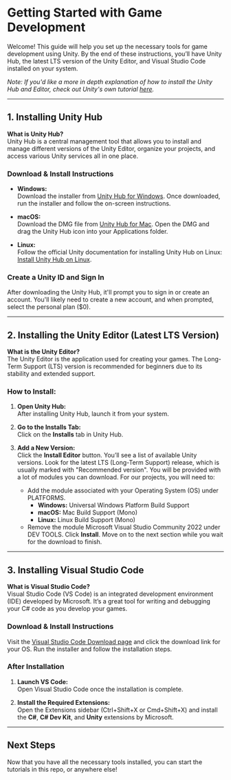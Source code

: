 # Getting Started with Game Development

Welcome! This guide will help you set up the necessary tools for game development using Unity. By the end of these instructions, you’ll have Unity Hub, the latest LTS version of the Unity Editor, and Visual Studio Code installed on your system.

_Note: If you'd like a more in depth explanation of how to install the Unity Hub and Editor, check out Unity's own tutorial [here](https://learn.unity.com/pathway/unity-essentials/unit/editor-essentials/tutorial/unity-essentials-install-unity?version=6)._

---

## 1. Installing Unity Hub

**What is Unity Hub?**  
Unity Hub is a central management tool that allows you to install and manage different versions of the Unity Editor, organize your projects, and access various Unity services all in one place.

### Download & Install Instructions

- **Windows:**  
  Download the installer from [Unity Hub for Windows](https://public-cdn.cloud.unity3d.com/hub/prod/UnityHubSetup.exe). Once downloaded, run the installer and follow the on-screen instructions.

- **macOS:**  
  Download the DMG file from [Unity Hub for Mac](https://public-cdn.cloud.unity3d.com/hub/prod/UnityHubSetup.dmg). Open the DMG and drag the Unity Hub icon into your Applications folder.

- **Linux:**  
  Follow the official Unity documentation for installing Unity Hub on Linux:  
  [Install Unity Hub on Linux](https://docs.unity3d.com/hub/manual/InstallHub.html#install-hub-linux).


### Create a Unity ID and Sign In
After downloading the Unity Hub, it'll prompt you to sign in or create an account. You'll likely need to create a new account, and when prompted, select the personal plan ($0).

---

## 2. Installing the Unity Editor (Latest LTS Version)

**What is the Unity Editor?**  
The Unity Editor is the application used for creating your games. The Long-Term Support (LTS) version is recommended for beginners due to its stability and extended support.

### How to Install:

1. **Open Unity Hub:**  
   After installing Unity Hub, launch it from your system.

2. **Go to the Installs Tab:**  
   Click on the **Installs** tab in Unity Hub.

3. **Add a New Version:**  
   Click the **Install Editor** button. You’ll see a list of available Unity versions. Look for the latest LTS (Long-Term Support) release, which is usually marked with "Recommended version".
   You will be provided with a lot of modules you can download. For our projects, you will need to:
   -  Add the module associated with your Operating System (OS) under PLATFORMS.
       - **Windows:**
         Universal Windows Platform Build Support
       - **macOS:**
         Mac Build Support (Mono)
       - **Linux:**
         Linux Build Support (Mono)
   - Remove the module Microsoft Visual Studio Community 2022 under DEV TOOLS.
   Click **Install**.
   Move on to the next section while you wait for the download to finish.

---

## 3. Installing Visual Studio Code

**What is Visual Studio Code?**  
Visual Studio Code (VS Code) is an integrated development environment (IDE) developed by Microsoft. It’s a great tool for writing and debugging your C# code as you develop your games.

### Download & Install Instructions

Visit the [Visual Studio Code Download page](https://code.visualstudio.com/Download) and click the download link for your OS. Run the installer and follow the installation steps.

### After Installation

1. **Launch VS Code:**  
   Open Visual Studio Code once the installation is complete.

2. **Install the Required Extensions:**  
   Open the Extensions sidebar (Ctrl+Shift+X or Cmd+Shift+X) and install the **C#**, **C# Dev Kit**, and **Unity** extensions by Microsoft.

---

## Next Steps

Now that you have all the necessary tools installed, you can start the tutorials in this repo, or anywhere else!
